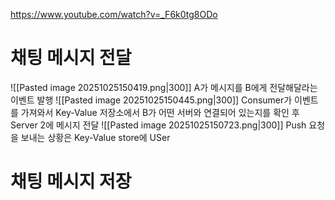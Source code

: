 https://www.youtube.com/watch?v=_F6k0tg8ODo

# 채팅 메시지 전달
![[Pasted image 20251025150419.png|300]]
A가 메시지를 B에게 전달해달라는 이벤트 발행
![[Pasted image 20251025150445.png|300]]
Consumer가 이벤트를 가져와서 Key-Value 저장소에서 B가 어떤 서버와 연결되어 있는지를 확인 후 Server 2에 메시지 전달
![[Pasted image 20251025150723.png|300]]
Push 요청을 보내는 상황은 Key-Value store에 USer 


# 채팅 메시지 저장


